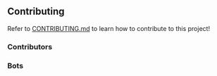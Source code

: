 ## Contributing

Refer to [CONTRIBUTING.md](https://github.com/guibranco/Pancake/blob/main/CONTRIBUTING.md) to learn how to contribute to this project!

### Contributors

<!-- readme: collaborators,contributors,snyk-bot/- -start -->
<!-- readme: collaborators,contributors,snyk-bot/- -end -->

### Bots

<!-- readme: bots,snyk-bot -start -->
<!-- readme: bots,snyk-bot -end -->
